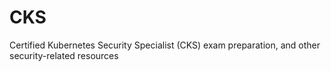 # CKS
Certified Kubernetes Security Specialist (CKS) exam preparation, and other security-related resources
